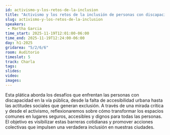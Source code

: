 ```yaml
---
id: activismo-y-los-retos-de-la-inclusion
title: "Activismo y los retos de la inclusión de personas con discapacidad en la vía pública"
slug: activismo-y-los-retos-de-la-inclusion
speakers:
 - Martha Garcia
time_start: 2025-11-19T12:01:00-06:00
time_end: 2025-11-19T12:24:00-06:00
day: h1-2025
gridarea: "5/2/6/6"
room: Auditorio
timeslot: 5
track: Charla
tags:
slides: 
video:
images:
---
```


Esta plática aborda los desafíos que enfrentan las personas con discapacidad en la vía pública, desde la falta de accesibilidad urbana hasta las actitudes sociales que generan exclusión. A través de una mirada crítica y desde el activismo, reflexionaremos sobre cómo transformar los espacios comunes en lugares seguros, accesibles y dignos para todas las personas. El objetivo es visibilizar estas barreras cotidianas y promover acciones colectivas que impulsen una verdadera inclusión en nuestras ciudades.